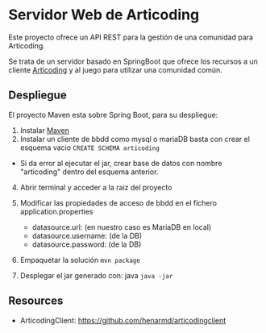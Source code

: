 
# Servidor Web de Articoding

Este proyecto ofrece un API REST para la gestión de una comunidad para Articoding.

Se trata de un servidor basado en SpringBoot que ofrece los recursos a un cliente [Articoding](https://github.com/henarmd/articodingclient) y al juego para utilizar una comunidad común.


## Despliegue

El proyecto Maven esta sobre Spring Boot, para su despliegue:

1. Instalar [Maven](https://maven.apache.org/download.cgi)
2. Instalar un cliente de bbdd como mysql o mariaDB basta con crear el esquema vacio ```CREATE SCHEMA articoding```
- Si da error al ejecutar el jar, crear base de datos con nombre "articoding" dentro del esquema anterior.

4. Abrir terminal y acceder a la raiz del proyecto

5. Modificar las propiedades de acceso de bbdd en el fichero application.properties
    - datasource.url: (en nuestro caso es MariaDB en local)
    - datasource.username: (de la DB)
    - datasource.password: (de la DB)
    

6. Empaquetar la solución ```mvn package```

7. Desplegar el jar generado con: java ```java -jar ```


## Resources

- ArticodingClient: <https://github.com/henarmd/articodingclient>

